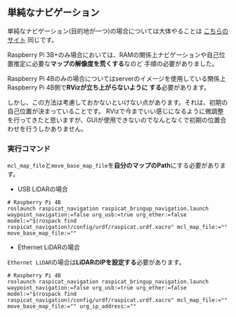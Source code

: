 ## 単純なナビゲーション
単純なナビゲーション(目的地が一つ)の場合については大体やることは
[こちらのサイト](https://uhobeike.github.io/raspicat_documentation/document/lets_move/navigation/Raspberry%20Pi%20Cat/raspi3_pc_navigation/)
同じです。

Raspberry Pi 3B+のみ場合においては、RAMの関係上ナビゲーションや自己位置推定に必要な**マップの解像度を荒くする**なのど
手順の必要がありました。

Raspberry Pi 4Bのみの場合についてはserverのイメージを使用している関係上Raspberry Pi 4B側で**RVizが立ち上がらないように
する**必要があります。

しかし、この方法は考慮しておかないといけない点があります。それは、初期の自己位置が決まっていることです。
RVizで今までいい感じになるように微調整を行ってきたと思いますが、GUIが使用できないのでなんとなくで初期の位置合わせを行うしかありません。

### 実行コマンド

`mcl_map_file`と`move_base_map_file`を**自分のマップのPath**にする必要があります。

* USB LiDARの場合

```
# Raspberry Pi 4B
roslaunch raspicat_navigation raspicat_bringup_navigation.launch waypoint_navigation:=false urg_usb:=true urg_ether:=false model:="$(rospack find raspicat_navigation)/config/urdf/raspicat.urdf.xacro" mcl_map_file:="" move_base_map_file:=""
```

* Ethernet LiDARの場合

`Ethernet LiDAR`の場合は**LiDARのIPを設定する**必要があります。

```
# Raspberry Pi 4B
roslaunch raspicat_navigation raspicat_bringup_navigation.launch waypoint_navigation:=false urg_usb:=true urg_ether:=false model:="$(rospack find raspicat_navigation)/config/urdf/raspicat.urdf.xacro" mcl_map_file:="" move_base_map_file:="" urg_ip_address:=""
```